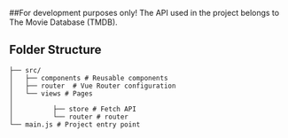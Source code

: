 ##For development purposes only! 
The API used in the project belongs to The Movie Database (TMDB).

## Folder Structure

```
├── src/
│   ├── components # Reusable components
│   ├── router  # Vue Router configuration
│   └── views # Pages
│
│          ├── store # Fetch API
│          └── router # router
└── main.js # Project entry point
```

<!-- ###
  Additional note:

  -About Page - Category Page
  -Responsive Design
